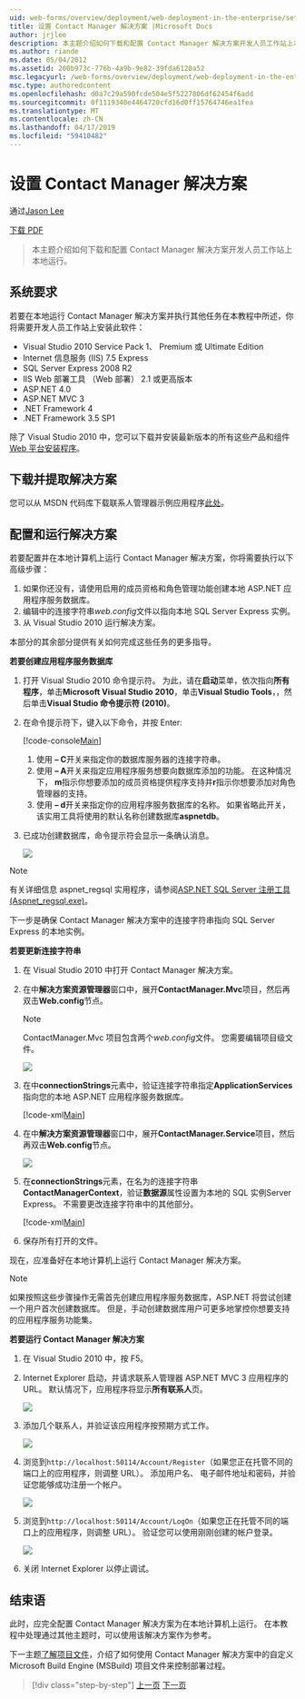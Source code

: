 ```yaml
---
uid: web-forms/overview/deployment/web-deployment-in-the-enterprise/setting-up-the-contact-manager-solution
title: 设置 Contact Manager 解决方案 |Microsoft Docs
author: jrjlee
description: 本主题介绍如何下载和配置 Contact Manager 解决方案开发人员工作站上本地运行。
ms.author: riande
ms.date: 05/04/2012
ms.assetid: 200b973c-776b-4a9b-9e82-39fda6120a52
msc.legacyurl: /web-forms/overview/deployment/web-deployment-in-the-enterprise/setting-up-the-contact-manager-solution
msc.type: authoredcontent
ms.openlocfilehash: d0a7c29a590fcde504e5f5227806df62454f6add
ms.sourcegitcommit: 0f1119340e4464720cfd16d0ff15764746ea1fea
ms.translationtype: MT
ms.contentlocale: zh-CN
ms.lasthandoff: 04/17/2019
ms.locfileid: "59410482"
---
```

# <a name="setting-up-the-contact-manager-solution"></a>设置 Contact Manager 解决方案

通过[Jason Lee](https://github.com/jrjlee)

[下载 PDF](https://msdnshared.blob.core.windows.net/media/MSDNBlogsFS/prod.evol.blogs.msdn.com/CommunityServer.Blogs.Components.WeblogFiles/00/00/00/63/56/8130.DeployingWebAppsInEnterpriseScenarios.pdf)

> 本主题介绍如何下载和配置 Contact Manager 解决方案开发人员工作站上本地运行。


## <a name="system-requirements"></a>系统要求

若要在本地运行 Contact Manager 解决方案并执行其他任务在本教程中所述，你将需要开发人员工作站上安装此软件：

- Visual Studio 2010 Service Pack 1、 Premium 或 Ultimate Edition
- Internet 信息服务 (IIS) 7.5 Express
- SQL Server Express 2008 R2
- IIS Web 部署工具 （Web 部署） 2.1 或更高版本
- ASP.NET 4.0
- ASP.NET MVC 3
- .NET Framework 4
- .NET Framework 3.5 SP1

除了 Visual Studio 2010 中，您可以下载并安装最新版本的所有这些产品和组件[Web 平台安装程序](https://go.microsoft.com/?linkid=9805118)。

## <a name="download-and-extract-the-solution"></a>下载并提取解决方案

您可以从 MSDN 代码库下载联系人管理器示例应用程序[此处](https://code.msdn.microsoft.com/Deploying-Web-Applications-9d9093c0)。

## <a name="configure-and-run-the-solution"></a>配置和运行解决方案

若要配置并在本地计算机上运行 Contact Manager 解决方案，你将需要执行以下高级步骤：

1. 如果你还没有，请使用启用的成员资格和角色管理功能创建本地 ASP.NET 应用程序服务数据库。
2. 编辑中的连接字符串*web.config*文件以指向本地 SQL Server Express 实例。
3. 从 Visual Studio 2010 运行解决方案。

本部分的其余部分提供有关如何完成这些任务的更多指导。

**若要创建应用程序服务数据库**

1. 打开 Visual Studio 2010 命令提示符。 为此，请在**启动**菜单，依次指向**所有程序**，单击**Microsoft Visual Studio 2010**，单击**Visual Studio Tools**，，然后单击**Visual Studio 命令提示符 (2010)**。
2. 在命令提示符下，键入以下命令，并按 Enter:

    [!code-console[Main](setting-up-the-contact-manager-solution/samples/sample1.cmd)]

    1. 使用 **– C**开关来指定你的数据库服务器的连接字符串。
    2. 使用 **– A**开关来指定应用程序服务想要向数据库添加的功能。 在这种情况下， **m**指示你想要添加的成员资格提供程序支持并**r**指示你想要添加对角色管理器的支持。
    3. 使用 **– d**开关来指定你的应用程序服务数据库的名称。 如果省略此开关，该实用工具将使用的默认名称创建数据库**aspnetdb**。
3. 已成功创建数据库，命令提示符会显示一条确认消息。

    ![](setting-up-the-contact-manager-solution/_static/image1.png)

> [!NOTE]
> 有关详细信息 aspnet\_regsql 实用程序，请参阅[ASP.NET SQL Server 注册工具 (Aspnet\_regsql.exe)](https://msdn.microsoft.com/library/ms229862(v=vs.100).aspx)。


下一步是确保 Contact Manager 解决方案中的连接字符串指向 SQL Server Express 的本地实例。

**若要更新连接字符串**

1. 在 Visual Studio 2010 中打开 Contact Manager 解决方案。
2. 在中**解决方案资源管理器**窗口中，展开**ContactManager.Mvc**项目，然后再双击**Web.config**节点。

    > [!NOTE]
    > ContactManager.Mvc 项目包含两个*web.config*文件。 您需要编辑项目级文件。

    ![](setting-up-the-contact-manager-solution/_static/image2.png)
3. 在中**connectionStrings**元素中，验证连接字符串指定**ApplicationServices**指向您的本地 ASP.NET 应用程序服务数据库。

    [!code-xml[Main](setting-up-the-contact-manager-solution/samples/sample2.xml)]
4. 在中**解决方案资源管理器**窗口中，展开**ContactManager.Service**项目，然后再双击**Web.config**节点。

    ![](setting-up-the-contact-manager-solution/_static/image3.png)
5. 在**connectionStrings**元素，在名为的连接字符串**ContactManagerContext**，验证**数据源**属性设置为本地的 SQL 实例Server Express。 不需要更改连接字符串中的其他部分。

    [!code-xml[Main](setting-up-the-contact-manager-solution/samples/sample3.xml)]
6. 保存所有打开的文件。

现在，应准备好在本地计算机上运行 Contact Manager 解决方案。

> [!NOTE]
> 如果按照这些步骤操作无需首先创建应用程序服务数据库，ASP.NET 将尝试创建一个用户首次创建数据库。 但是，手动创建数据库用户可更多地掌控你想要支持的应用程序服务功能集。


**若要运行 Contact Manager 解决方案**

1. 在 Visual Studio 2010 中，按 F5。
2. Internet Explorer 启动，并请求联系人管理器 ASP.NET MVC 3 应用程序的 URL。 默认情况下，应用程序将显示**所有联系人**页。

    ![](setting-up-the-contact-manager-solution/_static/image4.png)
3. 添加几个联系人，并验证该应用程序按预期方式工作。

    ![](setting-up-the-contact-manager-solution/_static/image5.png)
4. 浏览到`http://localhost:50114/Account/Register`（如果您正在托管不同的端口上的应用程序，则调整 URL）。 添加用户名、 电子邮件地址和密码，并验证您能够成功注册一个帐户。

    ![](setting-up-the-contact-manager-solution/_static/image6.png)
5. 浏览到`http://localhost:50114/Account/LogOn`（如果您正在托管不同的端口上的应用程序，则调整 URL）。 验证您可以使用刚刚创建的帐户登录。

    ![](setting-up-the-contact-manager-solution/_static/image7.png)
6. 关闭 Internet Explorer 以停止调试。

## <a name="conclusion"></a>结束语

此时，应完全配置 Contact Manager 解决方案为在本地计算机上运行。 在本教程中处理通过其他主题时，可以使用该解决方案作为参考。

下一主题[了解项目文件](understanding-the-project-file.md)，介绍了如何使用 Contact Manager 解决方案中的自定义 Microsoft Build Engine (MSBuild) 项目文件来控制部署过程。

> [!div class="step-by-step"]
> [上一页](the-contact-manager-solution.md)
> [下一页](understanding-the-project-file.md)
